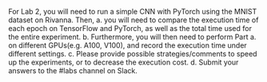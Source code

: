 For Lab 2, you will need to run a simple CNN with PyTorch using the MNIST dataset on Rivanna. Then,
a. you will need to compare the execution time of each epoch on TensorFlow and PyTorch, as well as the total time used for the entire experiment.
b. Furthermore, you will then need to perform Part a. on different GPUs(e.g. A100, V100), and record the execution time under different settings.
c. Please provide possible strategies/comments to speed up the experiments, or to decrease the execution cost.
d. Submit your answers to the #labs channel on Slack.
